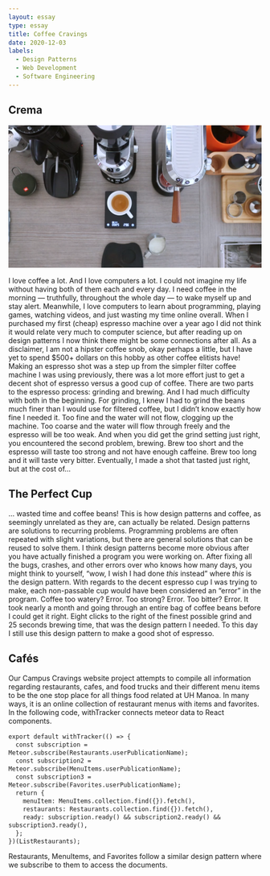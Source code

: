 ```yaml
---
layout: essay
type: essay
title: Coffee Cravings
date: 2020-12-03
labels:
  - Design Patterns
  - Web Development
  - Software Engineering
---
```


## Crema

<img class="ui centered large image" src="../images/espresso.png">

I love coffee a lot. And I love computers a lot. I could not imagine my life without having both of them each and every day. I need coffee in the morning — truthfully, throughout the whole day — to wake myself up and stay alert. Meanwhile, I love computers to learn about programming, playing games, watching videos, and just wasting my time online overall. When I purchased my first (cheap) espresso machine over a year ago I did not think it would relate very much to computer science, but after reading up on design patterns I now think there might be some connections after all. As a disclaimer, I am not a hipster coffee snob, okay perhaps a little, but I have yet to spend $500+ dollars on this hobby as other coffee elitists have! Making an espresso shot was a step up from the simpler filter coffee machine I was using previously, there was a lot more effort just to get a decent shot of espresso versus a good cup of coffee. There are two parts to the espresso process: grinding and brewing. And I had much difficulty with both in the beginning. For grinding, I knew I had to grind the beans much finer than I would use for filtered coffee, but I didn’t know exactly how fine I needed it. Too fine and the water will not flow, clogging up the machine. Too coarse and the water will flow through freely and the espresso will be too weak. And when you did get the grind setting just right, you encountered the second problem, brewing. Brew too short and the espresso will taste too strong and not have enough caffeine. Brew too long and it will taste very bitter. Eventually, I made a shot that tasted just right, but at the cost of… 

## The Perfect Cup

… wasted time and coffee beans! This is how design patterns and coffee, as seemingly unrelated as they are, can actually be related. Design patterns are solutions to recurring problems. Programming problems are often repeated with slight variations, but there are general solutions that can be reused to solve them. I think design patterns become more obvious after you have actually finished a program you were working on. After fixing all the bugs, crashes, and other errors over who knows how many days, you might think to yourself, “wow, I wish I had done *this* instead” where *this* is the design pattern. With regards to the decent espresso cup I was trying to make, each non-passable cup would have been considered an “error” in the program. Coffee too watery? Error. Too strong? Error. Too bitter? Error. It took nearly a month and going through an entire bag of coffee beans before I could get it right. Eight clicks to the right of the finest possible grind and 25 seconds brewing time, that was the design pattern I needed. To this day I still use this design pattern to make a good shot of espresso.

## Cafés

Our Campus Cravings website project attempts to compile all information regarding restaurants, cafes, and food trucks and their different menu items to be the one stop place for all things food related at UH Manoa. In many ways, it is an online collection of restaurant menus with items and favorites. In the following code, withTracker connects meteor data to React components. 

```
export default withTracker(() => {
  const subscription = Meteor.subscribe(Restaurants.userPublicationName);
  const subscription2 = Meteor.subscribe(MenuItems.userPublicationName);
  const subscription3 = Meteor.subscribe(Favorites.userPublicationName);
  return {
    menuItem: MenuItems.collection.find({}).fetch(),
    restaurants: Restaurants.collection.find({}).fetch(),
    ready: subscription.ready() && subscription2.ready() && subscription3.ready(),
  };
})(ListRestaurants);
```
Restaurants, MenuItems, and Favorites follow a similar design pattern where we subscribe to them to access the documents. 
